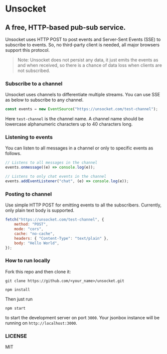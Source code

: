 # Unsocket

## A free, HTTP-based pub-sub service.

Unsocket uses HTTP POST to post events and Server-Sent Events (SSE) to subscribe to events. So, no third-party client is needed, all major browsers support this protocol.

> Note: Unsocket does not persist any data, it just emits the events as and when received, so there is a chance of data loss when clients are not subscribed.

### Subscribe to a channel

Unsocket uses channels to differentiate multiple streams. You can use SSE as below to subscribe to any channel.

```js
const events = new EventSource("https://unsocket.com/test-channel");
```

Here `test-channel` is the channel name. A channel name should be lowercase alphanumeric characters up to 40 characters long.

### Listening to events

You can listen to all messages in a channel or only to specific events as follows.

```js
// Listens to all messages in the channel
events.onmessage((e) => console.log(e));

// Listens to only chat events in the channel
events.addEventListener("chat", (e) => console.log(e));
```

### Posting to channel

Use simple HTTP POST for emitting events to all the subscribers. Currently, only plain text body is supported.

```js
fetch("https://unsocket.com/test-channel", {
	method: "POST",
	mode: "cors",
	cache: "no-cache",
	headers: { "Content-Type": "text/plain" },
	body: "Hello World",
});
```

### How to run locally

Fork this repo and then clone it:

```
git clone https://github.com/<your_name>/unsocket.git
```

```
npm install
```

Then just run

```
npm start
```

to start the development server on port `3000`. Your jsonbox instance will be running on `http://localhost:3000`.

### LICENSE

MIT
